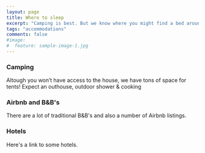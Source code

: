 ```yaml
---
layout: page
title: Where to sleep
excerpt: "Camping is best. But we know where you might find a bed around here too. "
tags: "accommodations"
comments: false
#image:
#  feature: sample-image-1.jpg
---
```




### Camping

Altough you won’t have access to the house, we have tons of space for tents! Expect an outhouse, outdoor shower & cooking 


### Airbnb and B&B's

There are a lot of traditional B&B's and also a number of Airbnb listings.

### Hotels

Here's a link to some hotels. 
